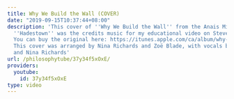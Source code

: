 ```yaml
---
title: Why We Build the Wall (COVER)
date: "2019-09-15T10:37:44+08:00"
description: 'This cover of ''Why We Build the Wall'' from the Anais Mitchell musical
  ''Hadestown'' was the credits music for my educational video on Steve Bannon: https://www.youtube.com/watch?v=wO6uD3c2qMo
  You can buy the original here: https://itunes.apple.com/ca/album/why-we-build-wall-ep-selections-from-hadestown-myth/1161029441
  This cover was arranged by Nina Richards and Zoë Blade, with vocals by Olly Thorn
  and Nina Richards'
url: /philosophytube/37y34f5xOxE/
providers:
  youtube:
    id: 37y34f5xOxE
type: video
---
```

